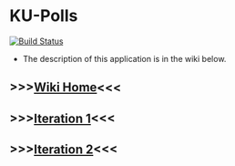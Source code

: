 # KU-Polls

[![Build Status](https://travis-ci.com/Raikirieiei/ku-polls.svg?branch=master)](https://travis-ci.com/Raikirieiei/ku-polls)

- The description of this application is in the wiki below.

## >>>[Wiki Home](../../wiki/home)<<<

## >>>[Iteration 1](../../wiki/Iteration-1-Plan)<<<

## >>>[Iteration 2](../../wiki/Iteration-2-Plan)<<<
